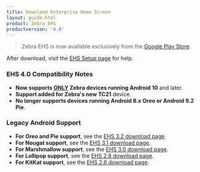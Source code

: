 ```yaml
---
title: Download Enterprise Home Screen
layout: guide.html
product: Zebra EHS
productversion: '4.0'
---
```


> Zebra EHS is now available exclusively from the [Google Play Store](https://play.google.com/). 

After download, visit the [EHS Setup page](../guide/setup) for help. 

### EHS 4.0 Compatibility Notes

* **Now supports <u>ONLY</u> Zebra devices running Android 10** and later. 
* **Support added for Zebra's new TC21** device.
* **No longer supports devices running Android 8.x Oreo or Android 9.2 Pie**. 

### Legacy Android Support

* **For Oreo and Pie support**, see the [EHS 3.2 download page](/ehs/3-2/download).
* **For Nougat support**, see the [EHS 3.1 download page](/ehs/3-1/download).
* **For Marshmallow support**, see the [EHS 3.0 download page](/ehs/3-0/download).
* **For Lollipop support**, see the [EHS 2.8 download page](/ehs/2-8/download). 
* **For KitKat support**, see the [EHS 2.6 download page](/ehs/2-6/download). 
